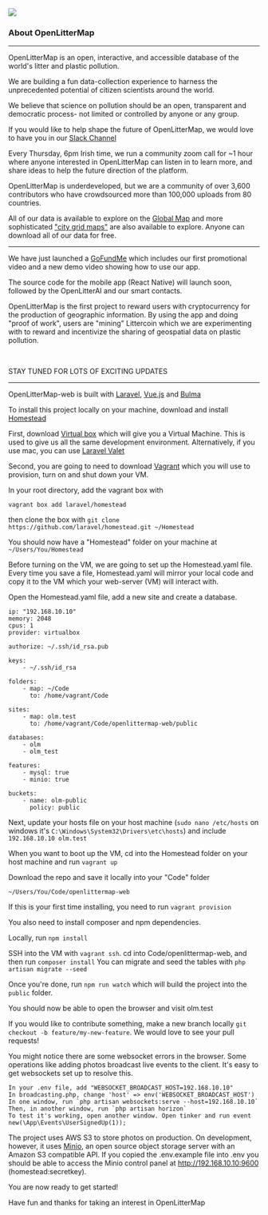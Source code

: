 
<img src="https://openlittermap.com/assets/logo_small.png" />
<h3>About OpenLitterMap</h3>
<hr>
<p>OpenLitterMap is an open, interactive, and accessible database of the world's litter and plastic pollution.</p>
<p>We are building a fun data-collection experience to harness the unprecedented potential of citizen scientists around the world.</p>
<p>We believe that science on pollution should be an open, transparent and democratic process- not limited or controlled by anyone or any group.</p>
<p>If you would like to help shape the future of OpenLitterMap, we would love to have you in our <a href="https://join.slack.com/t/openlittermap/shared_invite/zt-fdctasud-mu~OBQKReRdC9Ai9KgGROw">Slack Channel</a></p>
<p>Every Thursday, 6pm Irish time, we run a community zoom call for ~1 hour where anyone interested in OpenLitterMap can listen in to learn more, and share ideas to help the future direction of the platform.</p>
<p>OpenLitterMap is underdeveloped, but we are a community of over 3,600 contributors who have crowdsourced more than 100,000 uploads from 80 countries.</p>
<p>All of our data is available to explore on the <a href="https://openlittermap.com/global">Global Map</a> and more sophisticated <a href="https://openlittermap.com/world/The%20Netherlands/Zuid-Holland/Wassenaar/map">"city grid maps"</a> are also available to explore. Anyone can download all of our data for free.</p>
<hr>
<p>We have just launched a <a href="https://www.gofundme.com/f/openlittermap-a-revolutionary-app-to-map-litter">GoFundMe</a> which includes our first promotional video and a new demo video showing how to use our app.</p>
<p>The source code for the mobile app (React Native) will launch soon, followed by the OpenLitterAI and our smart contacts.</p>
<p>OpenLitterMap is the first project to reward users with cryptocurrency for the production of geographic information. By using the app and doing "proof of work", users are "mining" Littercoin which we are experimenting with to reward and incentivize the sharing of geospatial data on plastic pollution.</p>
<br>
<p>STAY TUNED FOR LOTS OF EXCITING UPDATES</p>
<hr>
<p>OpenLitterMap-web is built with <a href="https://laravel.com">Laravel</a>, <a href="http://vuejs.org/">Vue.js</a> and <a href="https://bulma.io">Bulma</a></p>
<p>To install this project locally on your machine, download and install <a href="https://laravel.com/docs/5.8/homestead">Homestead</a></p>
<p>First, download <a href="https://www.virtualbox.org/wiki/Downloads">Virtual box</a> which will give you a Virtual Machine. This is used to give us all the same development environment. Alternatively, if you use mac, you can use <a href="https://laravel.com/docs/5.8/valet">Laravel Valet</a></p>
<p>Second, you are going to need to download <a href="https://www.vagrantup.com/downloads.html">Vagrant</a> which you will use to provision, turn on and shut down your VM.</p>
<p>In your root directory, add the vagrant box with</p>  

`vagrant box add laravel/homestead`

then clone the box with `git clone https://github.com/laravel/homestead.git ~/Homestead`

You should now have a "Homestead" folder on your machine at `~/Users/You/Homestead`

<p>Before turning on the VM, we are going to set up the Homestead.yaml file. Every time you save a file, Homestead.yaml will mirror your local code and copy it to the VM which your web-server (VM) will interact with.</p>
<p>Open the Homestead.yaml file, add a new site and create a database.</p>

```
ip: "192.168.10.10"
memory: 2048
cpus: 1
provider: virtualbox

authorize: ~/.ssh/id_rsa.pub

keys:
    - ~/.ssh/id_rsa

folders:
    - map: ~/Code
      to: /home/vagrant/Code

sites:
    - map: olm.test
      to: /home/vagrant/Code/openlittermap-web/public

databases:
    - olm
    - olm_test

features:
    - mysql: true
    - minio: true

buckets:
    - name: olm-public
      policy: public
```

Next, update your hosts file on your host machine (`sudo nano /etc/hosts` on windows it's `C:\Windows\System32\Drivers\etc\hosts`) and include `192.168.10.10 olm.test`

When you want to boot up the VM, cd into the Homestead folder on your host machine and run `vagrant up`

<p>Download the repo and save it locally into your "Code" folder</p> 

`~/Users/You/Code/openlittermap-web`

If this is your first time installing, you need to run `vagrant provision` 

<p>You also need to install composer and npm dependencies.</p>

Locally, run `npm install`

SSH into the VM with `vagrant ssh`. cd into Code/openlittermap-web, and then run `composer install`
You can migrate and seed the tables with `php artisan migrate --seed`

Once you're done, run `npm run watch` which will build the project into the `public` folder.

You should now be able to open the browser and visit olm.test


If you would like to contribute something, make a new branch locally `git checkout -b feature/my-new-feature`. We would love to see your pull requests!

<p>You might notice there are some websocket errors in the browser. Some operations like adding photos broadcast live events to the client. It's easy to get websockets set up to resolve this.</p>

```
In your .env file, add "WEBSOCKET_BROADCAST_HOST=192.168.10.10"
In broadcasting.php, change 'host' => env('WEBSOCKET_BROADCAST_HOST')
In one window, run `php artisan websockets:serve --host=192.168.10.10`
Then, in another window, run `php artisan horizon`
To test it's working, open another window. Open tinker and run event new(\App\Events\UserSignedUp(1));
```
The project uses AWS S3 to store photos on production. On development, however, it uses [Minio](https://laravel.com/docs/8.x/homestead#configuring-minio),
an open source object storage server with an Amazon S3 compatible API. If you copied the .env.example file into .env
you should be able to access the Minio control panel at http://192.168.10.10:9600 (homestead:secretkey).
<p>You are now ready to get started!</p>
<p>Have fun and thanks for taking an interest in OpenLitterMap</p>
